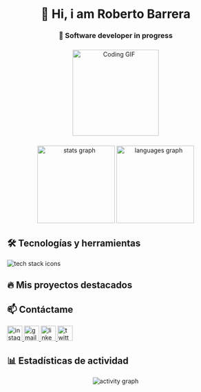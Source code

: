 <h1 align="center">👋 Hi, i am Roberto Barrera</h1>
<h3 align="center">🚀 Software developer in progress</h3>

###

<div align="center">
  <img src="https://media.giphy.com/media/LmNwrBhejkK9EFP504/giphy.gif" height="200" alt="Coding GIF" />
</div>

###

<div align="center">
  <img src="https://github-readme-stats.vercel.app/api?username=RobertoBarre25&hide_title=false&hide_rank=false&show_icons=true&include_all_commits=true&count_private=true&disable_animations=false&theme=radical&locale=en&hide_border=true" height="180" alt="stats graph" />
  <img src="https://github-readme-stats.vercel.app/api/top-langs?username=RobertoBarre25&locale=en&hide_title=false&layout=compact&card_width=320&langs_count=8&theme=radical&hide_border=true" height="180" alt="languages graph" />
</div>

###

<h2 align="left">🛠️ Tecnologías y herramientas</h2>

<div align="left">
  <img src="https://skillicons.dev/icons?i=js,ts,react,html,css,tailwind,nodejs,express,mongodb,mysql" alt="tech stack icons" />
</div>

###

<h2 align="left">🔥 Mis proyectos destacados</h2>


###

<h2 align="left">📫 Contáctame</h2>

<div align="left">
  <a href="https://www.instagram.com/roberto._barrera/" target="_blank">
    <img src="https://img.shields.io/badge/Instagram-E4405F?style=for-the-badge&logo=instagram&logoColor=white" height="35" alt="instagram" />
  </a>
  <a href="mailto:youremail@gmail.com" target="_blank">
    <img src="https://img.shields.io/badge/Gmail-D14836?style=for-the-badge&logo=gmail&logoColor=white" height="35" alt="gmail" />
  </a>
  <a href="https://www.linkedin.com/feed/?trk=onboarding-landing" target="_blank">
    <img src="https://img.shields.io/badge/LinkedIn-0077B5?style=for-the-badge&logo=linkedin&logoColor=white" height="35" alt="linkedin" />
  </a>
  <a href="https://twitter.com/yourprofile" target="_blank">
    <img src="https://img.shields.io/badge/Twitter-1DA1F2?style=for-the-badge&logo=twitter&logoColor=white" height="35" alt="twitter" />
  </a>
</div>

###

<h2 align="left">📊 Estadísticas de actividad</h2>

<div align="center">
  <img src="https://github-profile-summary-cards.vercel.app/api/cards/profile-details?username=RobertoBarre25&theme=github_dark" alt="activity graph" />
</div>
